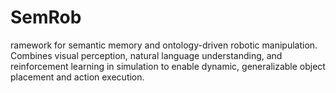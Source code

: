 # SemRob
ramework for semantic memory and ontology-driven robotic manipulation. Combines visual perception, natural language understanding, and reinforcement learning in simulation to enable dynamic, generalizable object placement and action execution.
